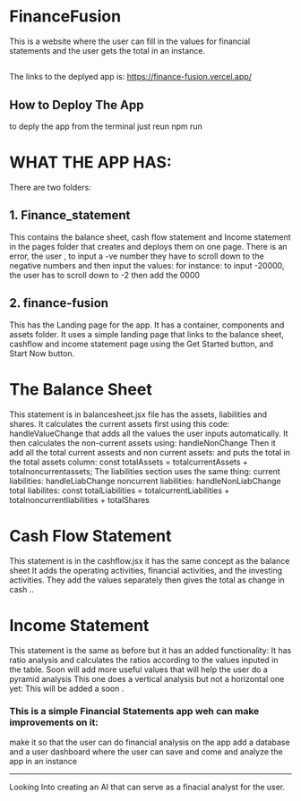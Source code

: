 # FinanceFusion
This is a website where the user can fill in the values for financial statements and the user gets the total in an instance.

## 
The links to the deplyed app is: https://finance-fusion.vercel.app/

## How to Deploy The App
to deply the app from the terminal just reun
npm run

# WHAT THE APP HAS:
There are two folders:
 ## 1. Finance_statement
 This contains the balance sheet, cash flow statement and Income statement in the pages folder that creates and deploys them on one page.
 There is an error, the user , to input a -ve number they have to scroll down to the negative numbers and then input the values:
 for instance:
 to input -20000, the user has to scroll down to -2 then add the 0000

## 2. finance-fusion
This has the Landing page for the app. It has a container, components and assets folder.
It uses a simple landing page that links to the balance sheet, cashflow and income statement page using the Get Started button, and Start Now button.

# The Balance Sheet
This statement is in balancesheet.jsx file has the assets, liabilities and shares.
It calculates the current assets first using this code:
  handleValueChange that adds all the values the user inputs automatically.
It then calculates the non-current assets using:
  handleNonChange 
Then it add all the total current assests and non current assets:
 and puts the total in the total assets column:
 const totalAssets = totalcurrentAssets + totalnoncurrentassets;
The liabilities section uses the same thing:
current liabilities: handleLiabChange 
noncurrent liabilities: handleNonLiabChange
total liabilites: const totalLiabilities = totalcurrentLiabilities + totalnoncurrentliabilities + totalShares 

# Cash Flow Statement
This statement is in the cashflow.jsx it has the same concept as the balance sheet
It adds the operating activities, financial activities, and the investing activities.
They add the values separately then gives the total as change in cash ..

# Income Statement
This statement is the same as before but it has an added functionality:
It has ratio analysis and calculates the ratios according to the values inputed in the table.
Soon will add more useful values that will help the user do a pyramid analysis
This one does a vertical analysis but not a horizontal one yet:
This will be added a soon .

### This is a simple Financial Statements app weh can make improvements on it:
 make it so that the user can do financial analysis on the app
 add a database and a user dashboard where the user can save and come and analyze the app in an instance

 *********************************
 Looking Into creating an AI that can serve as a finacial analyst for the user. 

